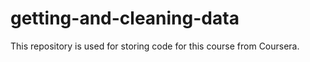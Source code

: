 getting-and-cleaning-data
=========================

This repository is used for storing code for this course from Coursera.
